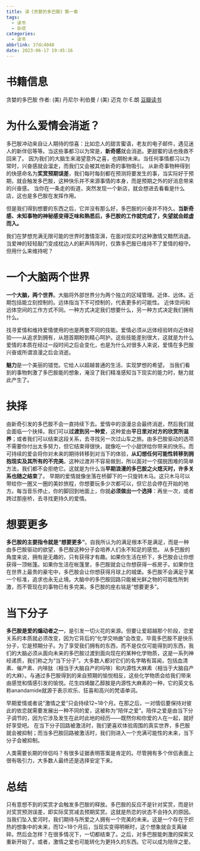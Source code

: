 ```yaml
---
title: 读《贪婪的多巴胺》第一章
tags:
  - 读书
  - 杂项
categories:
  - 读书
abbrlink: 37dc4048
date: 2023-06-17 19:45:16
---
```


# 书籍信息
贪婪的多巴胺
作者: (美) 丹尼尔·利伯曼 / (美) 迈克 尔·E.朗
[豆瓣读书](https://book.douban.com/subject/35545272/)



# 为什么爱情会消逝？
多巴胺冲动来自让人期待的惊喜：比如恋人的甜言蜜语，老友的电子邮件，遇见迷人的新伴侣等等。当这些事都习以为常是，**新奇感**就会消逝。更甜蜜的话也挽救不回来了。
因为我们的大脑生来渴望意外之喜，也期盼未来。当任何事情都习以为常时，兴奋感就会溜走，而我们又会被其他新奇的事物吸引。
从新奇事物种得到的快感命名为**奖赏预期误差**，我们每时每刻都在预测将要发生的事，当实际好于预期，就会触发多巴胺，这种快乐并不来源事情的本身，而是预期之外的好消息带来的兴奋感。
当你在一条走的街道，突然发现一个新店，就会想进去看看是什么店，这也是多巴胺在发挥作用。

但是我们得到想要的东西之后，它并没有那么好，多巴胺的兴奋并不持久。**当新奇感、未知事物的神秘感变得乏味和熟悉后，多巴胺的工作就完成了，失望就会趁虚而入。**



我们在梦想充满无限可能的世界时激情澎湃，在面对现实时这种激情又黯然消退。当爱神的轻轻敲门变成枕边人的鼾声阵阵时，仅靠多巴胺已维持不了爱情的相守。但用什么来维持呢？

# 一个大脑两个世界
**一个大脑，两个世界**。大脑将外部世界分为两个独立的区域管理。近体、远体。近期包括能立刻控制的。远体指当下不可控制的，代表更多的可能性。
近体空间和远体空间的工作方式不同。一种方式决定我们想要什么，另一种方式决定我们拥有什么。

找寻爱情和维持爱情使用的也是两套不同的技能。爱情必须从远体经验转向近体经验——从追求到拥有，从翘首期盼到精心呵护。这些技能差别很大，这就是为什么爱情的本质在经过一段时间之后会变化，也是为什么对很多人来说，爱情在多巴胺兴奋或所谓浪漫之后会消逝。

**魅力**是一个美丽的错觉。它给人以超越普通的生活、实现梦想的希望。
当我们看到的事物刺激了多巴胺能的想象，淹没了我们精准感知当下现实的能力时，魅力就此产生了。

# 抉择

由新奇引发的多巴胺不会一直持续下去。爱情中的浪漫总会最终消逝，然后我们就会面临一个抉择。我们可以**过渡到另一种爱**，这种爱由**平日里对对方的欣赏所滋养**；或者我们可以结束这段关系，去寻找另一次过山车之旅。由多巴胺驱动的选项不需要你付出太多努力，但它结束得很快，就像吃一个小甜饼给你带来的快乐。而可持续的爱会将你对未来的期待转移到对当下的体验，**从幻想任何可能性转移到拥抱现实及其所有的不完美**。这种过渡并不容易做到，所以面对一个摆脱困难的简单方法，我们都不会拒绝它。这就是为什么当**早期浪漫的多巴胺之火熄灭时，许多关系也随之结束**了。
早期的爱情就像坐落在桥脚下的一只旋转木马。这只木马可以带给你一圈又一圈的美妙旅程，你想要玩多少次都可以，但它总会停在开始的地方。每当音乐停止，你的脚回到地面上，你就**必须做出一个选择**：再坐一次，或者跨过那座桥，去寻找更持久的爱情。

# 想要更多

**多巴胺的主要指令就是“想要更多”**。自我所认为的满足根本不是满足，而是一种由多巴胺驱动的欲望，多巴胺这种分子会培养人们永不知足的感觉。
从多巴胺的角度来说，拥有是无趣的，只有获得才有趣。如果你生活在桥下，多巴胺会让你想获得一顶帐篷。如果你生活在帐篷里，多巴胺就会让你想获得一栋房子。如果你住在世界上最贵的豪宅中，多巴胺会让你想获得月球上的城堡。多巴胺不会满足于某一个标准，追求也永无止境。大脑中的多巴胺回路只能被光鲜之物的可能性所刺激，而不管现在的事物已有多完美。多巴胺的座右铭是“想要更多”。

# 当下分子

**多巴胺是爱的煽动者之一**，是引发一切火花的来源。但要让爱超越那个阶段，恋爱关系的本质就必须改变，因为它背后的“化学交响曲”会改变。毕竟多巴胺不是快乐分子，它是预期分子。为了享受我们拥有的东西，而不是仅仅可能得到的东西，我们的大脑必须从面向未来的多巴胺过渡到面向现在的某种化学物质，这是一系列神经递质，我们称之为“当下分子”。大多数人都对它们的名字略有耳闻，包括血清素、催产素、内啡肽（相当于大脑自产的吗啡）和内源性大麻素（相当于大脑自产的大麻）。与通过多巴胺得到的来自预期的愉悦相反，这些化学物质会给我们带来由感觉和情感引发的愉悦。花生四烯酸乙醇胺是内源性大麻素的一种，它的英文名称anandamide就源于表示欢乐、狂喜和高兴的梵语单词。

早期爱情或者说“激情之爱”只会持续12~18个月。在那之后，一对情侣要保持对彼此的依恋就需要发展出一种不同的爱，这被称为“陪伴之爱”。陪伴之爱是由当下分子调节的，因为它涉及发生在此时此地的经历——既然你和你爱的人在一起，就好好享受吧。
在当下分子回路被激活时，我们更喜欢体验周围的真实世界，多巴胺就会被抑制；而当多巴胺回路被激活时，我们则进入一个充满可能性的未来，当下分子会被抑制。


人类需要长期的伴侣吗？有很多证据表明答案是肯定的。尽管拥有多个伴侣表面上很有吸引力，大多数人最终还是选择安定下来。

# 总结

只有意想不到的奖赏才会触发多巴胺的释放。多巴胺的反应不是针对奖赏，而是针对奖赏预测误差，即实际奖赏减去预期奖赏。这就是热恋的状态不会持久的原因。当我们坠入爱河时，我们期待与所爱之人拥有一个完美的未来。这是一个存在于炽热的想象中的未来，而12~18个月后，当现实变得明晰时，这个想象就会支离破碎。然后会怎样？在很多情况下，一切都结束了。之后，对多巴胺能刺激的探索又重新开始了。或者，激情之爱也可能转化为更持久的东西。它可以成为陪伴之爱。
